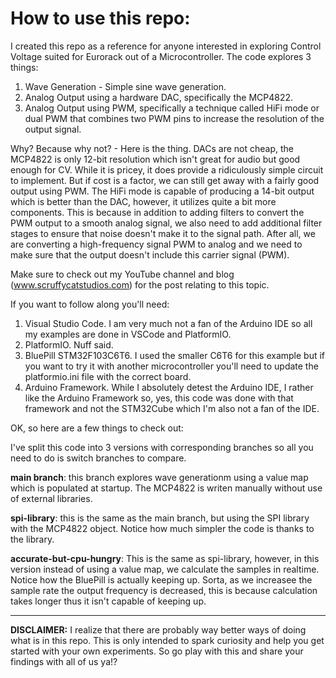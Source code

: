 # How to use this repo:

I created this repo as a reference for anyone interested in exploring Control Voltage suited for Eurorack out of a Microcontroller. The code explores 3 things:

1. Wave Generation - Simple sine wave generation.
2. Analog Output using a hardware DAC, specifically the MCP4822.
3. Analog Output using PWM, specifically a technique called HiFi mode or dual PWM that combines two PWM pins to increase the resolution of the output signal.

Why? Because why not? - Here is the thing. DACs are not cheap, the MCP4822 is only 12-bit resolution which isn't great for audio but good enough for CV. While it is pricey, it does provide a ridiculously simple circuit to implement.
But if cost is a factor, we can still get away with a fairly good output using PWM. The HiFi mode is capable of producing a 14-bit output which is better than the DAC, however, it utilizes quite a bit more components. This is because in addition to adding filters to convert the PWM output to a smooth analog signal, we also need to add additional filter stages to ensure that noise doesn't make it to the signal path. After all, we are converting a high-frequency signal PWM to analog and we need to make sure that the output doesn't include this carrier signal (PWM).

Make sure to check out my YouTube channel and blog (www.scruffycatstudios.com) for the post relating to this topic.

If you want to follow along you'll need:

1. Visual Studio Code. I am very much not a fan of the Arduino IDE so all my examples are done in VSCode and PlatformIO.
2. PlatformIO. Nuff said.
3. BluePill STM32F103C6T6. I used the smaller C6T6 for this example but if you want to try it with another microcontroller you'll need to update the platformio.ini file with the correct board.
4. Arduino Framework. While I absolutely detest the Arduino IDE, I rather like the Arduino Framework so, yes, this code was done with that framework and not the STM32Cube which I'm also not a fan of the IDE.

OK, so here are a few things to check out:

I've split this code into 3 versions with corresponding branches so all you need to do is switch branches to compare.

**main branch**: this branch explores wave generationm using a value map which is populated at startup. The MCP4822 is writen manually without use of external libraries.

**spi-library**: this is the same as the main branch, but using the SPI library with the MCP4822 object. Notice how much simpler the code is thanks to the library.

**accurate-but-cpu-hungry**: This is the same as spi-library, however, in this version instead of using a value map, we calculate the samples in realtime. Notice how the BluePill is actually keeping up. Sorta, as we increasee the sample rate the output frequency is decreased, this is because calculation takes longer thus it isn't capable of keeping up.

---

**DISCLAIMER:** I realize that there are probably way better ways of doing what is in this repo. This is only intended to spark curiosity and help you get started with your own experiments. So go play with this and share your findings with all of us ya!?